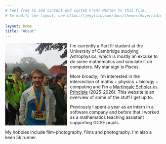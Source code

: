```yaml
---
# Feel free to add content and custom Front Matter to this file.
# To modify the layout, see https://jekyllrb.com/docs/themes/#overriding-theme-defaults

layout: home
title: "About"
---
```


<img src="/images/running.jpg" alt="portrait photo of me - mid 20s male, slim build. Medium length hair" style="width:200px; float:left; padding-right:10px"/>

I'm currently a Part III student at the University of Cambridge studying Astrophysics, which is mostly an excuse to do some mathematics and simulate it on computers. My star sign is Pisces. 

More broadly, I'm interested in the intersection of maths + physics + biology + computing and I'm a <a href="https://martingale.foundation/scholarships/mathematical-sciences/">Martingale Scholar-in-Principle</a> (2025-2026). This website is an overview of some of the stuff I get up to.

Previously I spent a year as an intern in a software company and before that I worked as a mathematics teaching assistant supporting GCSE pupils. 

My hobbies include film-photography, films and photography. I'm also a keen 5k runner.


